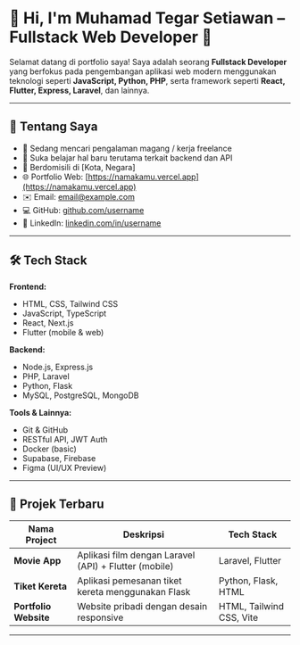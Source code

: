 # 👋 Hi, I'm Muhamad Tegar Setiawan – Fullstack Web Developer 🚀

Selamat datang di portfolio saya! Saya adalah seorang **Fullstack Developer** yang berfokus pada pengembangan aplikasi web modern menggunakan teknologi seperti **JavaScript, Python, PHP**, serta framework seperti **React, Flutter, Express, Laravel**, dan lainnya.

---

## 📌 Tentang Saya

- 💼 Sedang mencari pengalaman magang / kerja freelance
- 🧠 Suka belajar hal baru terutama terkait backend dan API
- 📍 Berdomisili di [Kota, Negara]
- 🌐 Portfolio Web: [https://namakamu.vercel.app](https://namakamu.vercel.app)
- ✉️ Email: [email@example.com](mailto:email@example.com)
- 💻 GitHub: [github.com/username](https://github.com/username)
- 🔗 LinkedIn: [linkedin.com/in/username](https://linkedin.com/in/username)

---

## 🛠️ Tech Stack

**Frontend:**
- HTML, CSS, Tailwind CSS
- JavaScript, TypeScript
- React, Next.js
- Flutter (mobile & web)

**Backend:**
- Node.js, Express.js
- PHP, Laravel
- Python, Flask
- MySQL, PostgreSQL, MongoDB

**Tools & Lainnya:**
- Git & GitHub
- RESTful API, JWT Auth
- Docker (basic)
- Supabase, Firebase
- Figma (UI/UX Preview)

---

## 📂 Projek Terbaru

| Nama Project | Deskripsi | Tech Stack |
|--------------|-----------|------------|
| **Movie App** | Aplikasi film dengan Laravel (API) + Flutter (mobile) | Laravel, Flutter |
| **Tiket Kereta** | Aplikasi pemesanan tiket kereta menggunakan Flask | Python, Flask, HTML |
| **Portfolio Website** | Website pribadi dengan desain responsive | HTML, Tailwind CSS, Vite |

---


